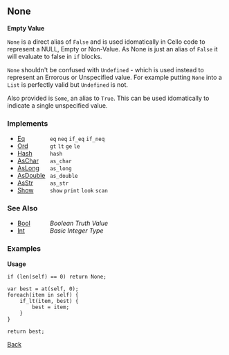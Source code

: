 None
----
__Empty Value__

`None` is a direct alias of `False` and is used idomatically in Cello code to represent a NULL, Empty or Non-Value. As None is just an alias of `False` it will evaluate to false in `if` blocks.

`None` shouldn't be confused with `Undefined` - which is used instead to represent an Errorous or Unspecified value. For example putting `None` into a `List` is perfectly valid but `Undefined` is not.

Also provided is `Some`, an alias to `True`. This can be used idomatically to indicate a single unspecified value.


### Implements

* <span style="width:75px; float:left;">[Eq](eq)</span> `eq` `neq` `if_eq` `if_neq`
* <span style="width:75px; float:left;">[Ord](ord)</span> `gt` `lt` `ge` `le`
* <span style="width:75px; float:left;">[Hash](hash)</span> `hash`
* <span style="width:75px; float:left;">[AsChar](aschar)</span> `as_char`
* <span style="width:75px; float:left;">[AsLong](aslong)</span> `as_long`
* <span style="width:75px; float:left;">[AsDouble](asdouble)</span> `as_double`
* <span style="width:75px; float:left;">[AsStr](asstr)</span> `as_str`
* <span style="width:75px; float:left;">[Show](show)</span> `show` `print` `look` `scan`


### See Also

* <span style="width:75px; float:left;">[Bool](bool)</span> _Boolean Truth Value_
* <span style="width:75px; float:left;">[Int](int)</span> _Basic Integer Type_


### Examples

__Usage__
    
    if (len(self) == 0) return None;

    var best = at(self, 0);
    foreach(item in self) {
        if_lt(item, best) {
            best = item;
        }
    }

    return best;

[Back](/documentation)
